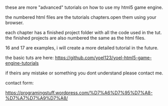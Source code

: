 these are more "advanced" tutorials on how to use my html5 game engine.

the numbered html files are the tutorials chapters.open them using your browser.

each chapter has a finished project folder with all the code used in the tut.
the finished projects are also numbered the same as the html files.

16 and 17 are examples, i will create a more detailed tutorial in the future.

the basic tuts are here:
https://github.com/yoel123/yoel-html5-game-engine-tutorials


if theirs any mistake or something you dont understand please contact me.

contact form:

https://programingstuff.wordpress.com/%D7%A6%D7%95%D7%A8-%D7%A7%D7%A9%D7%A8/
